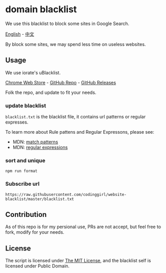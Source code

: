 # domain blacklist

We use this blacklist to block some sites in Google Search.

[English](README.md) - [中文](README.zh-Hans.md)

By block some sites, we may spend less time on useless websites.

## Usage

We use iorate's uBlacklist.

[Chrome Web Store](https://chrome.google.com/webstore/detail/ublacklist/pncfbmialoiaghdehhbnbhkkgmjanfhe) -
[GitHub Repo](https://github.com/iorate/uBlacklist) -
[GitHub Releases](https://github.com/iorate/uBlacklist/releases)

Folk the repo, and update to fit your needs.

### update blacklist

`blacklist.txt` is the blacklist file, it contains url patterns or regular expresses.

To learn more about Rule pattens and Regular Expressons, please see:

- MDN: [match patterns](https://developer.mozilla.org/en-US/docs/Mozilla/Add-ons/WebExtensions/Match_patterns)
- MDN: [regular expressions](https://developer.mozilla.org/en-US/docs/Web/JavaScript/Guide/Regular_Expressions)

### sort and unique

```
npm run format
```

### Subscribe url

```
https://raw.githubusercontent.com/codinggirl/website-blacklist/master/blacklist.txt
```

## Contribution

As of this repo is for my persional use, PRs are not accept, but feel free to fork, modify for your needs.

## License

The script is licensed under [The MIT License](LICENSE), and the blacklist self is licensed under Public Domain.
